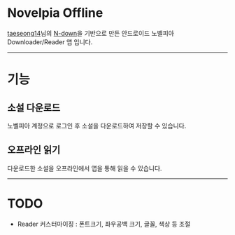 # Novelpia Offline
[taeseong14](https://github.com/taeseong14)님의 [N-down](https://github.com/taeseong14/N-down)을 기반으로 만든 안드로이드 노벨피아 Downloader/Reader 앱 입니다.  

---

# 기능
## 소설 다운로드
노벨피아 계정으로 로그인 후 소설을 다운로드하여 저장할 수 있습니다.

## 오프라인 읽기
다운로드한 소설을 오프라인에서 앱을 통해 읽을 수 있습니다.

---

# TODO
 - Reader 커스터마이징 : 폰트크기, 좌우공백 크기, 글꼴, 색상 등 조절
